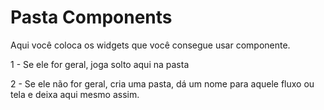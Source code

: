 # Pasta Components

Aqui você coloca os widgets que você consegue usar componente.

1 - Se ele for geral, joga solto aqui na pasta

2 - Se ele não for geral, cria uma pasta, dá um nome para aquele fluxo ou tela
e deixa aqui mesmo assim.

